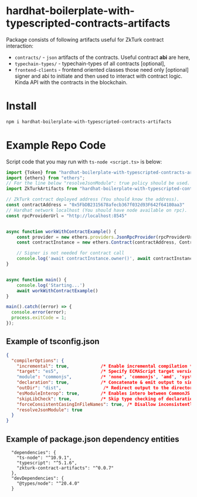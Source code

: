 # hardhat-boilerplate-with-typescripted-contracts-artifacts
Package consists of following artifacts useful for ZkTurk contract interaction:
- `contracts/` - `json` artifacts of the contracts. Useful contract **abi** are here, 
- `typechain-types/` - typechain-types of all contracts [optional],
- `frontend-clients` - frontend oriented classes those need only [optional]
signer and abi to initiate and then used to interact with contract logic. Kinda API with the contracts in the blockchain.

# Install 
```bash
npm i hardhat-boilerplate-with-typescripted-contracts-artifacts
```

# Example Repo Code
Script code that you may run with `ts-node <script.ts>` is below:

```typescript
import {Token} from "hardhat-boilerplate-with-typescripted-contracts-artifacts/dist/typechain-types";
import {ethers} from "ethers";
// For the line below "resolveJsonModule": true policy should be used.
import ZkTurkArtifacts from "hardhat-boilerplate-with-typescripted-contracts-artifacts/dist/contracts/ZkTurk.sol/ZkTurk.json";

// ZkTurk contract deployed address (You should know the address).
const contractAddress = "0x5FbDB2315678afecb367f032d93F642f64180aa3"
// Hardhat network localhost (You should have node available on rpc).
const rpcProviderUrl = "http://localhost:8545"


async function workWithContractExample() {
    const provider = new ethers.providers.JsonRpcProvider(rpcProviderUrl)
    const contractInstance = new ethers.Contract(contractAddress, ContractArtifacts.abi, provider) as Token;

    // Signer is not needed for contract call
    console.log('await contractInstance.owner()', await contractInstance.owner())
}


async function main() {
    console.log('Starting...')
    await workWithContractExample()
}

main().catch((error) => {
  console.error(error);
  process.exitCode = 1;
});
```

## Example of tsconfig.json
```json
{
  "compilerOptions": {
    "incremental": true,            /* Enable incremental compilation */
    "target": "es5",                /* Specify ECMAScript target version: */
    "module": "commonjs",           /* 'none', 'commonjs', 'amd', 'system', etc */
    "declaration": true,            /* Concatenate & emit output to single file.*/
    "outDir": "dist",                /* Redirect output to the directory. */
    "esModuleInterop": true,        /* Enables intero between CommonJS and ES */
    "skipLibCheck": true,           /* Skip type checking of declaration files. */
    "forceConsistentCasingInFileNames": true, /* Disallow inconsistently */
    "resolveJsonModule": true
  }
}
```

## Example of package.json dependency entities
```
  "dependencies": {
    "ts-node": "^10.9.1",
    "typescript": "^5.1.6",
    "zkturk-contract-artifacts": "^0.0.7"
  },
  "devDependencies": {
    "@types/node": "^20.4.0"
  }
```
